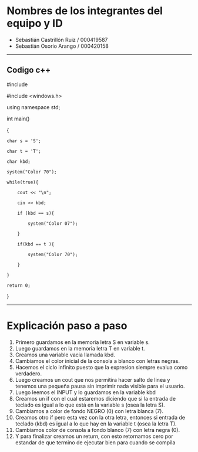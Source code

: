 # Nombres de los integrantes del equipo y ID
- Sebastián Castrillón Ruiz / 000419587
- Sebastián Osorio Arango / 000420158
---
## Codigo c++

#include <iostream>

#include <windows.h>

using namespace std;

int main()

{    

    char s = 'S';
    
    char t = 'T';
    
    char kbd;
    
    system("Color 70");
    
    while(true){   
    
        cout << "\n";
        
        cin >> kbd; 
        
        if (kbd == s){
        
            system("Color 07");
            
        }    
        
        if(kbd == t ){
            
            system("Color 70");
            
        }
        
    }
    
    return 0;
    
}

---

# Explicación paso a paso
1. Primero guardamos en la memoria letra S en variable s.
2. Luego guardamos en la memoria letra T en variable t.
3. Creamos una variable vacia llamada kbd.
4. Cambiamos el color inicial de la consola a blanco con letras negras.
5. Hacemos el ciclo infinito puesto que la expresion siempre evalua como verdadero.
6. Luego creamos un cout que nos permitira hacer salto de linea y tenemos una pequeña pausa sin imprimir nada visible para el usuario.
7. Luego leemos el INPUT y lo guardamos en la variable kbd
8. Creamos un if con el cual estaremos diciendo que si la entrada de teclado es igual a lo que está en la variable s (osea la letra S).
9. Cambiamos a color de fondo NEGRO (0) con letra blanca (7).
10. Creamos otro if pero esta vez con la otra letra, entonces si entrada de teclado (kbd) es igual a lo que hay en la variable t (osea la letra T).
11. Cambiamos color de consola a fondo blanco (7) con letra negra (0).
12. Y para finalizar creamos un return, con esto retornamos cero por estandar de que termino de ejecutar bien para cuando se compila
